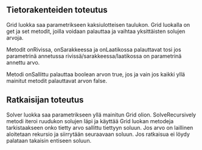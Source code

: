 ## Tietorakenteiden toteutus
Grid luokka saa parametrikseen kaksiulotteisen taulukon. Grid luokalla on get ja set metodit, joilla voidaan palauttaa ja vaihtaa yksittäisten solujen arvoja. 

Metodit onRivissa, onSarakkeessa ja onLaatikossa palauttavat tosi jos parametrinä annetussa rivissä/sarakkeessa/laatikossa on parametrinä annettu arvo.

Metodi onSallittu palauttaa boolean arvon true, jos ja vain jos kaikki yllä mainitut metodit palauttavat arvon false.

## Ratkaisijan toteutus
Solver luokka saa parametrikseen yllä mainitun Grid olion. SolveRecursively metodi iteroi ruudukon solujen läpi ja käyttää Grid luokan metodeja tarkistaakseen onko tietty arvo sallittu tiettyyn soluun. Jos arvo on laillinen aloitetaan rekursio ja siirrytään seuraavaan soluun. Jos ratkaisua ei löydy palataan takaisin entiseen soluun.

